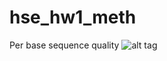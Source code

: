 # hse_hw1_meth

Per base sequence quality
![alt tag](![image](https://user-images.githubusercontent.com/56909634/155004912-3e7e3a5a-31bc-4b06-9002-fc9c9344aaef.png) "Описание будет тут")​
